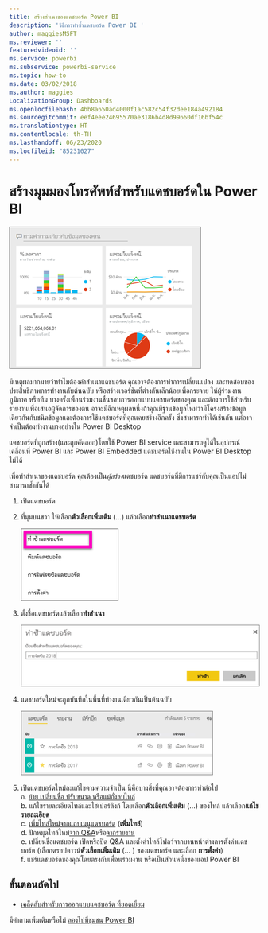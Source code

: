 ```yaml
---
title: สร้างสำเนาของแดชบอร์ด Power BI
description: 'วิธีการทำซ้ำแดชบอร์ด Power BI '
author: maggiesMSFT
ms.reviewer: ''
featuredvideoid: ''
ms.service: powerbi
ms.subservice: powerbi-service
ms.topic: how-to
ms.date: 03/02/2018
ms.author: maggies
LocalizationGroup: Dashboards
ms.openlocfilehash: 4bb8a650ad4000f1ac582c54f32dee184a492184
ms.sourcegitcommit: eef4eee24695570ae3186b4d8d99660df16bf54c
ms.translationtype: HT
ms.contentlocale: th-TH
ms.lasthandoff: 06/23/2020
ms.locfileid: "85231027"
---
```

# <a name="create-a-copy-of-a-dashboard-in-power-bi-service"></a>สร้างมุมมองโทรศัพท์สำหรับแดชบอร์ดใน Power BI
![แดชบอร์ด](media/service-dashboard-copy/power-bi-dashboard.png)

 มีเหตุผลมากมายว่าทำไมต้องคำสำเนาแดชบอร์ด คุณอาจต้องการทำการเปลี่ยนแปลง และทดสอบของประสิทธิภาพการทำงานกับต้นฉบับ หรือสร้างเวอร์ชันที่ต่างกันเล็กน้อยเพื่อกระจาย ให้ผู้ร่วมงาน ภูมิภาค หรือทีม บางครั้งเพื่อนร่วมงานชื่นชอบการออกแบบแดชบอร์ดของคุณ และต้องการใช้สำหรับรายงานเพื่อเสนอผู้จัดการของตน อาจะมีอีกเหตุผลหนึ่งถ้าคุณมีฐานข้อมูลใหม่ว่ามีโครงสร้างข้อมูลเดียวกันกับชนิดข้อมูลและต้องการใช้แดชบอร์ดที่คุณเคยสร้างอีกครั้ง ซึ่งสามารถทำได้เช่นกัน แต่อาจจำเป็นต้องทำงานบางอย่างใน Power BI Desktop 

แดชบอร์ดที่ถูกสร้าง(และถูกคัดลอก)โดยใช้ Power BI service และสามารถดูได้ในอุปกรณ์เคลื่อนที่ Power BI และ Power BI Embedded  แดชบอร์ดใช้งานใน Power BI Desktop ไม่ได้ 

เพื่อทำสำเนาของแดชบอร์ด คุณต้องเป็น*ผู้สร้าง*แดชบอร์ด แดชบอร์ดที่มีการแชร์กับคุณเป็นแอปไม่สามารถซ้ำกันได้

1. เปิดแดชบอร์ด
2. ที่มุมบนขวา ให้เลือก**ตัวเลือกเพิ่มเติม** (...) แล้วเลือก**ทำสำเนาแดชบอร์ด**
   
   ![เมนูจุดไข่ปลา](media/service-dashboard-copy/power-bi-dulicate.png)
3. ตั้งชื่อแดชบอร์ดแล้วเลือก**ทำสำเนา** 
   
   ![กล่องโต้ตอบทำซ้ำแดชบอร์ด](media/service-dashboard-copy/power-bi-name.png)
4. แดชบอร์ดใหม่จะถูกบันทึกในพื้นที่ทำงานเดียวกันเป็นต้นฉบับ 
   
   ![แถบแดชบอร์ด](media/service-dashboard-copy/power-bi-copied.png)

5.    เปิดแดชบอร์ดใหม่ละแก้ไขตามความจำเป็น นี่คือบางสิ่งที่คุณอาจต้องการทำต่อไป    
    ก. [ย้าย เปลี่ยนชื่อ ปรับขนาด หรือแม้กั่งลบไทล์](service-dashboard-edit-tile.md)  
    b. แก้ไขรายละเอียดไทล์และไฮเปอร์ลิงก์ โดยเลือก**ตัวเลือกเพิ่มเติม** (...) ของไทล์ แล้วเลือก**แก้ไขรายละเอียด**  
    c. [เพิ่มไทล์ใหม่จากแถบเมนูแดชบอร์ด](service-dashboard-add-widget.md) (**เพิ่มไทล์**)  
    d. ปักหมุดไทล์ใหม่[จาก Q&A](service-dashboard-pin-tile-from-q-and-a.md)หรือ[จากรายงาน](service-dashboard-pin-tile-from-report.md)  
    e. เปลี่ยนชื่อแดชบอร์ด เปิดหรือปิด Q&A และตั้งค่าไทล์โฟลว์จากบานหน้าต่างการตั้งค่าแดชบอร์ด  (เลือกดรอปดาวน์**ตัวเลือกเพิ่มเติม** (... ) ของแดชบอร์ด และเลือก **การตั้งค่า**)  
    f. แชร์แดชบอร์ดของคุณโดยตรงกับเพื่อนร่วมงาน หรือเป็นส่วนหนึ่งของแอป Power BI 


## <a name="next-steps"></a>ขั้นตอนถัดไป
* [เคล็ดลับสำหรับการออกแบบแดชบอร์ด ที่ยอดเยี่ยม](service-dashboards-design-tips.md) 

มีคำถามเพิ่มเติมหรือไม่ [ลองไปที่ชุมชน Power BI](https://community.powerbi.com/)

